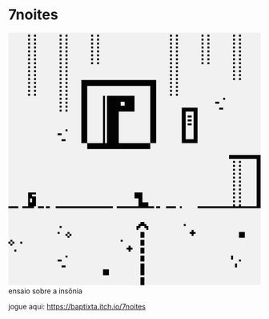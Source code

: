 # 7noites

<img src="https://github.com/baptixta/7noites/blob/main/bitsy.gif" alt="7noites" title="7noites">
ensaio sobre a insônia

jogue aqui: https://baptixta.itch.io/7noites
